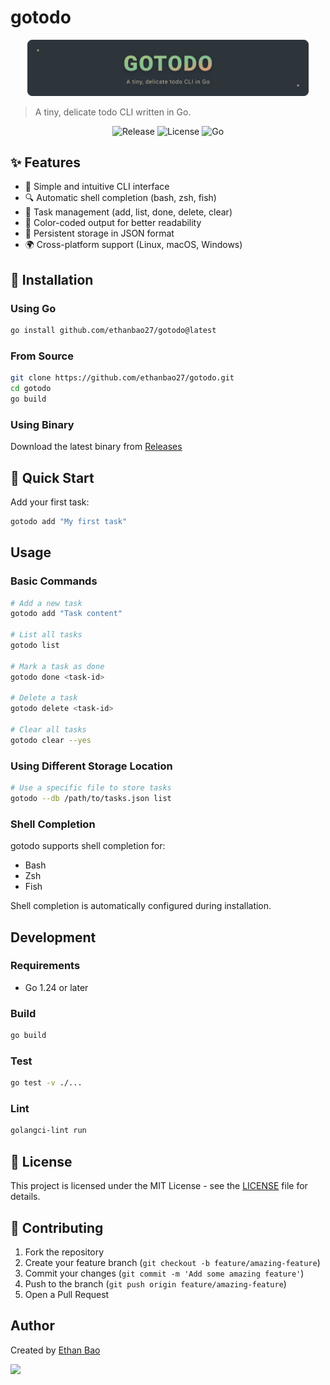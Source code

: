 # gotodo

<p align="center">
  <img src="assets/gotodo-banner.svg" width="450" alt="gotodo banner">
</p>

> A tiny, delicate todo CLI written in Go.

<p align="center">
  <img src="https://img.shields.io/github/v/release/ethanbao27/gotodo?style=for-the-badge&color=%2383C092&labelColor=%232D353B" alt="Release">
  <img src="https://img.shields.io/github/license/ethanbao27/gotodo?style=for-the-badge&color=%23D699B6&labelColor=%232D353B" alt="License">
  <img src="https://img.shields.io/badge/Go-1.24%2B-%23A7C080?style=for-the-badge&logo=go&logoColor=white&labelColor=%232D353B" alt="Go">
</p>

## ✨ Features

- 🚀 Simple and intuitive CLI interface
- 🔍 Automatic shell completion (bash, zsh, fish)
- 📝 Task management (add, list, done, delete, clear)
- 🎨 Color-coded output for better readability
- 💾 Persistent storage in JSON format
- 🌍 Cross-platform support (Linux, macOS, Windows)

## 🚀 Installation

### Using Go

```bash
go install github.com/ethanbao27/gotodo@latest
```

### From Source

```bash
git clone https://github.com/ethanbao27/gotodo.git
cd gotodo
go build
```

### Using Binary

Download the latest binary from [Releases](https://github.com/ethanbao27/gotodo/releases)

## 🎯 Quick Start

Add your first task:

```bash
gotodo add "My first task"
```

## Usage

### Basic Commands

```bash
# Add a new task
gotodo add "Task content"

# List all tasks
gotodo list

# Mark a task as done
gotodo done <task-id>

# Delete a task
gotodo delete <task-id>

# Clear all tasks
gotodo clear --yes
```

### Using Different Storage Location

```bash
# Use a specific file to store tasks
gotodo --db /path/to/tasks.json list
```

### Shell Completion

gotodo supports shell completion for:

- Bash
- Zsh
- Fish

Shell completion is automatically configured during installation.

## Development

### Requirements

- Go 1.24 or later

### Build

```bash
go build
```

### Test

```bash
go test -v ./...
```

### Lint

```bash
golangci-lint run
```

## 📜 License

This project is licensed under the MIT License - see the [LICENSE](LICENSE) file for details.

## 🤝 Contributing

1. Fork the repository
2. Create your feature branch (`git checkout -b feature/amazing-feature`)
3. Commit your changes (`git commit -m 'Add some amazing feature'`)
4. Push to the branch (`git push origin feature/amazing-feature`)
5. Open a Pull Request

## Author

Created by [Ethan Bao](https://github.com/ethanbao27)

<a href="https://github.com/ethanbao27/gotodo/graphs/contributors">
  <img src="https://contrib.rocks/image?repo=ethanbao27/gotodo" />
</a>
